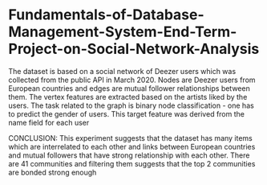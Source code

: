 
# Fundamentals-of-Database-Management-System-End-Term-Project-on-Social-Network-Analysis

The dataset is based on a social network of Deezer users which was collected from the public API in March 2020. Nodes are Deezer users from European countries and edges are mutual follower relationships between them. The vertex features are extracted based on the artists liked by the users. The task related to the graph is binary node classification - one has to predict the gender of users. This target feature was derived from the name field for each user

CONCLUSION: This experiment suggests that the dataset has many items which are interrelated 
to each other and links between European countries and mutual followers that 
have strong relationship with each other. There are 41 communities and 
filtering them suggests that the top 2 communities are bonded strong enough
